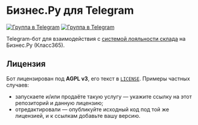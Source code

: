 <h1> Бизнес.Ру для Telegram </h1>

<a href="//t.me/bru_tg"><img src="https://img.shields.io/badge/группа-поддержка-FFFFFF?style=flat-square&logo=telegram&logoColor=white" alt="Группа в Telegram"/></a>
<a href="//t.me/bstilbot"><img src="https://img.shields.io/badge/бот-рабочий_пример-FFFFFF?style=flat-square&logo=telegram&logoColor=white" alt="Группа в Telegram"/></a>

<p> 
Telegram-бот для взаимодействия с 
<a href="//online.business.ru/vozmozhnosti/sistema-loyalnosti">системой лояльности склада</a> 
на Бизнес.Ру (Класс365).
</p>

<h2> Лицензия </h2>

<p>
Бот лицензирован под <b>AGPL v3</b>, 
его текст в <a href="LICENSE"><code>LICENSE</code></a>. 
Примеры частных случаев: 
<ul>
    <li>запускаете и/или продаёте такую услугу — укажите ссылку на этот репозиторий и данную лицензию;</li>
    <li>отредактировали — опубликуйте исходный код под той же лицензией, и к ссылкам добавьте вашу версию.</li>
</ul>
</p>